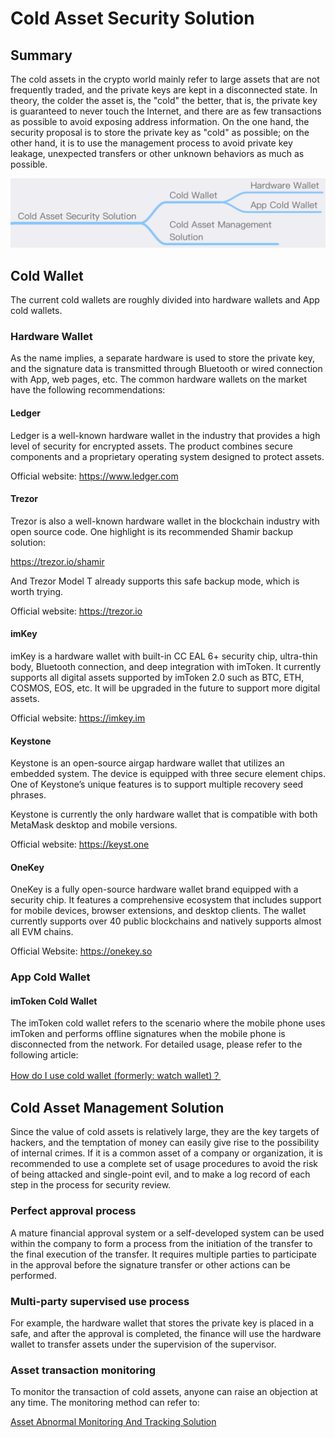 # Cold Asset Security Solution

## Summary
The cold assets in the crypto world mainly refer to large assets that are not frequently traded, and the private keys are kept in a disconnected state. In theory, the colder the asset is, the "cold" the better, that is, the private key is guaranteed to never touch the Internet, and there are as few transactions as possible to avoid exposing address information. On the one hand, the security proposal is to store the private key as "cold" as possible; on the other hand, it is to use the management process to avoid private key leakage, unexpected transfers or other unknown behaviors as much as possible.

![](images/ColdAsset1.png)

## Cold Wallet
The current cold wallets are roughly divided into hardware wallets and App cold wallets.

### Hardware Wallet
As the name implies, a separate hardware is used to store the private key, and the signature data is transmitted through Bluetooth or wired connection with App, web pages, etc. The common hardware wallets on the market have the following recommendations:

#### Ledger
Ledger is a well-known hardware wallet in the industry that provides a high level of security for encrypted assets. The product combines secure components and a proprietary operating system designed to protect assets.

Official website: https://www.ledger.com

#### Trezor
Trezor is also a well-known hardware wallet in the blockchain industry with open source code. One highlight is its recommended Shamir backup solution:

https://trezor.io/shamir

And Trezor Model T already supports this safe backup mode, which is worth trying.

Official website: https://trezor.io

#### imKey
imKey is a hardware wallet with built-in CC EAL 6+ security chip, ultra-thin body, Bluetooth connection, and deep integration with imToken. It currently supports all digital assets supported by imToken 2.0 such as BTC, ETH, COSMOS, EOS, etc. It will be upgraded in the future to support more digital assets.

Official website: https://imkey.im

#### Keystone
Keystone is an open-source airgap hardware wallet that utilizes an embedded system. The device is equipped with three secure element chips. One of Keystone’s unique features is to support multiple recovery seed phrases.

Keystone is currently the only hardware wallet that is compatible with both MetaMask desktop and mobile versions.

Official website: https://keyst.one

#### OneKey
OneKey is a fully open-source hardware wallet brand equipped with a security chip. It features a comprehensive ecosystem that includes support for mobile devices, browser extensions, and desktop clients. The wallet currently supports over 40 public blockchains and natively supports almost all EVM chains.

Official Website: https://onekey.so

### App Cold Wallet

#### imToken Cold Wallet
The imToken cold wallet refers to the scenario where the mobile phone uses imToken and performs offline signatures when the mobile phone is disconnected from the network. For detailed usage, please refer to the following article:

[How do I use cold wallet (formerly: watch wallet)？](https://support.token.im/hc/en-us/articles/360003147833)

## Cold Asset Management Solution
Since the value of cold assets is relatively large, they are the key targets of hackers, and the temptation of money can easily give rise to the possibility of internal crimes. If it is a common asset of a company or organization, it is recommended to use a complete set of usage procedures to avoid the risk of being attacked and single-point evil, and to make a log record of each step in the process for security review.

### Perfect approval process
A mature financial approval system or a self-developed system can be used within the company to form a process from the initiation of the transfer to the final execution of the transfer. It requires multiple parties to participate in the approval before the signature transfer or other actions can be performed.

### Multi-party supervised use process
For example, the hardware wallet that stores the private key is placed in a safe, and after the approval is completed, the finance will use the hardware wallet to transfer assets under the supervision of the supervisor.

### Asset transaction monitoring
To monitor the transaction of cold assets, anyone can raise an objection at any time. The monitoring method can refer to:

 [Asset Abnormal Monitoring And Tracking Solution](Asset-Abnormal-Monitoring-And-Tracking-Solution.md)

